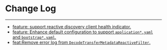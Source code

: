 # Change Log
---

- [feature: support reactive discovery client health indicator.](https://github.com/Tencent/spring-cloud-tencent/pull/988)
- [feature: Enhance default configuration to support `application*.yaml` and `bootstrap*.yaml`.](https://github.com/Tencent/spring-cloud-tencent/pull/988)
- [feat:Remove error log from `DecodeTransferMetadataReactiveFilter`.](https://github.com/Tencent/spring-cloud-tencent/pull/991)
